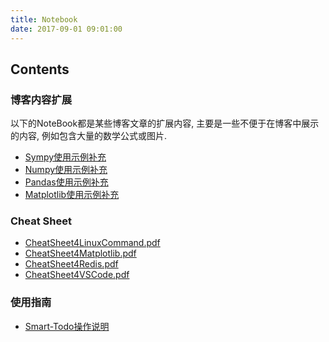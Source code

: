 ```yaml
---
title: Notebook
date: 2017-09-01 09:01:00
---
```



Contents
----------------

### 博客内容扩展

以下的NoteBook都是某些博客文章的扩展内容, 主要是一些不便于在博客中展示的内容, 例如包含大量的数学公式或图片.

- [Sympy使用示例补充](UseSympy.html)
- [Numpy使用示例补充](UseNumpy.html)
- [Pandas使用示例补充](UsePandas.html)
- [Matplotlib使用示例补充](UseMatplotlib.html)


### Cheat Sheet

- [CheatSheet4LinuxCommand.pdf](CheatSheet4LinuxCommand.pdf)
- [CheatSheet4Matplotlib.pdf](CheatSheet4Matplotlib.pdf)
- [CheatSheet4Redis.pdf](CheatSheet4Redis.pdf)
- [CheatSheet4VSCode.pdf](CheatSheet4VSCode.pdf)

### 使用指南

- [Smart-Todo操作说明](SmartTodo.html)